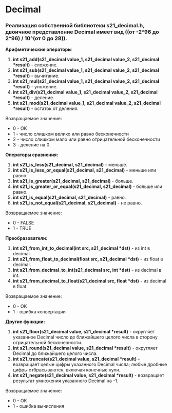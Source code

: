 # Decimal

### Реализация собственной библиотеки s21_decimal.h, двоичное представление Decimal имеет вид ((от -2^96 до 2^96) / 10^(от 0 до 28)). 

__Арифметические операторы__
  1. __int s21_add(s21_decimal value_1, s21_decimal value_2, s21_decimal *result)__ - сложение.
  2. __int s21_sub(s21_decimal value_1, s21_decimal value_2, s21_decimal *result)__ - вычитание.
  3. __int s21_mul(s21_decimal value_1, s21_decimal value_2, s21_decimal *result)__ - уножение.
  4. __int s21_div(s21_decimal value_1, s21_decimal value_2, s21_decimal *result)__ - деление.
  5. __int s21_mod(s21_decimal value_1, s21_decimal value_2, s21_decimal *result)__ - остаток от деления.
  
  Возвращаемое значение:
  * 0 - OK
  * 1 - число слишком велико или равно бесконечности
  * 2 - число слишком мало или равно отрицательной бесконечности
  * 3 - деление на 0

__Операторы сравнения:__
  1. __int s21_is_less(s21_decimal, s21_decimal)__ -             меньше.
  2. __int s21_is_less_or_equal(s21_decimal, s21_decimal)__ -    меньше или равно.
  3. __int s21_is_greater(s21_decimal, s21_decimal)__ -          больше.
  4. __int s21_is_greater_or_equal(s21_decimal, s21_decimal)__ - больше или равно.
  5. __int s21_is_equal(s21_decimal, s21_decimal)__ -            равно.
  6. __int s21_is_not_equal(s21_decimal, s21_decimal)__ -        не равно.

  Возвращаемое значение:
  * 0 - FALSE
  * 1 - TRUE

__Преобразователи:__
  1. __int s21_from_int_to_decimal(int src, s21_decimal *dst)__ -     из int в decimal.
  2. __int s21_from_float_to_decimal(float src, s21_decimal *dst)__ - из float в decimal.
  3. __int s21_from_decimal_to_int(s21_decimal src, int *dst)__ -     из decimal в int.
  4. __int s21_from_decimal_to_float(s21_decimal src, float *dst)__ - из decimal в float.
 
  Возвращаемое значение:
  * 0 - OK
  * 1 - ошибка конвертации

__Другие функции:__
  1. __int s21_floor(s21_decimal value, s21_decimal *result)__ -    округляет указанное Decimal число до ближайшего целого числа в сторону отрицательной бесконечности.
  2. __int s21_round(s21_decimal value, s21_decimal *result)__ -    округляет Decimal до ближайшего целого числа.
  3. __int s21_truncate(s21_decimal value, s21_decimal *result)__ - возвращает целые цифры указанного Decimal числа; любые дробные цифры отбрасываются, включая конечные нули.
  4. __int s21_negate(s21_decimal value, s21_decimal *result)__ -   возвращает результат умножения указанного Decimal на -1.
  
  Возвращаемое значение:
  * 0 - OK
  * 1 - ошибка вычисления
